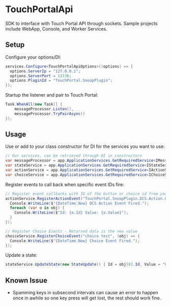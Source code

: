 # TouchPortalApi

SDK to interface with Touch Portal API through sockets.
Sample projects include WebApp, Console, and Worker Services.

## Setup

Configure your options/DI:
``` csharp
services.Configure<TouchPortalApiOptions>((options) => {
  options.ServerIp = "127.0.0.1";
  options.ServerPort = 12136;
  options.PluginId = "TouchPortal.SnoopPlugin";
});
```

Startup the listener and pair to Touch Portal:
```csharp
Task.WhenAll(new Task[] {
    messageProcessor.Listen(),
    messageProcessor.TryPairAsync()
});
```

## Usage

Use or add to your class constructor for DI for the services you want to use:
``` csharp
// Our services, can be retrieved through DI in constructors
var messageProcessor = app.ApplicationServices.GetRequiredService<IMessageProcessor>();
var stateService = app.ApplicationServices.GetRequiredService<IStateService>();
var actionService = app.ApplicationServices.GetRequiredService<IActionService>();
var choiceService = app.ApplicationServices.GetRequiredService<IChoiceService>();
```

Register events to call back when specific event IDs fire:
``` csharp
// Register event callbacks with ID of the button or choice id from your plugin, returned data is a list of action IDs and values from your plugin
actionService.RegisterActionEvent("TouchPortal.SnoopPlugin.DCS.Action.UFC.Keypad", async (obj) => {
  Console.WriteLine($"{DateTime.Now} DCS Action Event Fired.");
  foreach (var o in obj) {
    Console.WriteLine($"Id: {o.Id} Value: {o.Value}");
  }
});

// Register Choice Events - Returned data is the new value
choiceService.RegisterChoiceEvent("choice test", (obj) => {
  Console.WriteLine($"{DateTime.Now} Choice Event Fired.");
});
```

Update a state:
``` csharp
stateService.UpdateState(new StateUpdate() { Id = obj[0].Id, Value = "Off" });
```

## Known Issue
* Spamming keys in subsecond intervals can cause an error to happen once in awhile so one key press will get lost, the rest should work fine. 